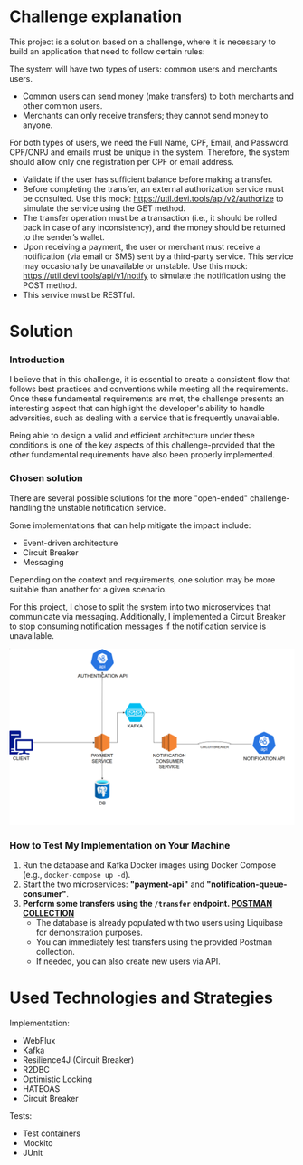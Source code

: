# Challenge explanation
This project is a solution based on a challenge, where it is necessary to build an application 
that need to follow certain rules:

The system will have two types of users: common users and merchants users.

- Common users can send money (make transfers) to both merchants and other common users.
- Merchants can only receive transfers; they cannot send money to anyone.

For both types of users, we need the Full Name, CPF, Email, and Password. CPF/CNPJ and emails must be unique in the system. Therefore, the system should allow only one registration per CPF or email address.

- Validate if the user has sufficient balance before making a transfer.
- Before completing the transfer, an external authorization service must be consulted. Use this mock: https://util.devi.tools/api/v2/authorize to simulate the service using the GET method.
- The transfer operation must be a transaction (i.e., it should be rolled back in case of any inconsistency), and the money should be returned to the sender’s wallet.
- Upon receiving a payment, the user or merchant must receive a notification (via email or SMS) sent by a third-party service. This service may occasionally be unavailable or unstable. Use this mock: https://util.devi.tools/api/v1/notify to simulate the notification using the POST method.
- This service must be RESTful.

# Solution

### Introduction 

I believe that in this challenge, it is essential to create a consistent flow that follows best practices and conventions while meeting all the 
requirements. Once these fundamental requirements are met, the challenge presents an interesting aspect that can highlight the developer's ability 
to handle adversities, such as dealing with a service that is frequently unavailable.

Being able to design a valid and efficient architecture under these conditions is one of the key aspects of this challenge-provided that the other 
fundamental requirements have also been properly implemented.

### Chosen solution

There are several possible solutions for the more "open-ended" challenge-handling the unstable notification service.

Some implementations that can help mitigate the impact include:

- Event-driven architecture
- Circuit Breaker
- Messaging

Depending on the context and requirements, one solution may be more suitable than another for a given scenario.

For this project, I chose to split the system into two microservices that communicate via messaging. Additionally, I implemented a 
Circuit Breaker to stop consuming notification messages if the notification service is unavailable.

![architecture diagram](/docs/architecture-diagram.png)

### How to Test My Implementation on Your Machine

1. Run the database and Kafka Docker images using Docker Compose (e.g., `docker-compose up -d`).
2. Start the two microservices: **"payment-api"** and **"notification-queue-consumer"**.
3. **Perform some transfers using the `/transfer` endpoint. [POSTMAN COLLECTION](docs/payment-flow-challenge.postman_collection.json)**
    - The database is already populated with two users using Liquibase for demonstration purposes.
    - You can immediately test transfers using the provided Postman collection.
    - If needed, you can also create new users via API.

# Used Technologies and Strategies

Implementation: 

- WebFlux
- Kafka
- Resilience4J (Circuit Breaker)
- R2DBC
- Optimistic Locking
- HATEOAS
- Circuit Breaker

Tests:

- Test containers
- Mockito
- JUnit